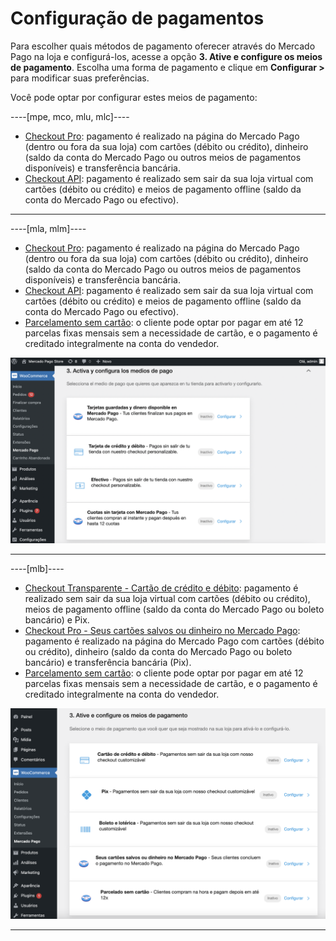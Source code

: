 # Configuração de pagamentos

Para escolher quais métodos de pagamento oferecer através do Mercado Pago na loja e configurá-los, acesse a opção **3. Ative e configure os meios de pagamento**. Escolha uma forma de pagamento e clique em **Configurar >** para modificar suas preferências.

Você pode optar por configurar estes meios de pagamento:

----[mpe, mco, mlu, mlc]----
* [Checkout Pro](/developers/pt/docs/woocommerce/payments-configuration/checkout-pro): pagamento é realizado na página do Mercado Pago (dentro ou fora da sua loja) com cartões (débito ou crédito), dinheiro (saldo da conta do Mercado Pago ou outros meios de pagamentos disponíveis) e transferência bancária.
* [Checkout API](/developers/pt/docs/woocommerce/payments-configuration/checkout-api): pagamento é realizado sem sair da sua loja virtual com cartões (débito ou crédito) e meios de pagamento offline (saldo da conta do Mercado Pago ou efectivo). 

------------
----[mla, mlm]----
* [Checkout Pro](/developers/pt/docs/woocommerce/payments-configuration/checkout-pro): pagamento é realizado na página do Mercado Pago (dentro ou fora da sua loja) com cartões (débito ou crédito), dinheiro (saldo da conta do Mercado Pago ou outros meios de pagamentos disponíveis) e transferência bancária.
* [Checkout API](/developers/pt/docs/woocommerce/payments-configuration/checkout-api): pagamento é realizado sem sair da sua loja virtual com cartões (débito ou crédito) e meios de pagamento offline (saldo da conta do Mercado Pago ou efectivo). 
* [Parcelamento sem cartão](/developers/pt/docs/woocommerce/payments-configuration/mercado-credito): o cliente pode optar por pagar em até 12 parcelas fixas mensais sem a necessidade de cartão, e o pagamento é creditado integralmente na conta do vendedor.

![Payments methods](/images/woocomerce/cho-pro-active-configure-es.png)

------------
----[mlb]---- 
* [Checkout Transparente - Cartão de crédito e débito](/developers/pt/docs/woocommerce/payments-configuration/checkout-api): pagamento é realizado sem sair da sua loja virtual com cartões (débito ou crédito), meios de pagamento offline (saldo da conta do Mercado Pago ou boleto bancário) e Pix.
* [Checkout Pro - Seus cartões salvos ou dinheiro no Mercado Pago](/developers/pt/docs/woocommerce/payments-configuration/checkout-pro): pagamento é realizado na página do Mercado Pago com cartões (débito ou crédito), dinheiro (saldo da conta do Mercado Pago ou boleto bancário) e transferência bancária (Pix).
* [Parcelamento sem cartão](/developers/pt/docs/woocommerce/payments-configuration/mercado-credito): o cliente pode optar por pagar em até 12 parcelas fixas mensais sem a necessidade de cartão, e o pagamento é creditado integralmente na conta do vendedor. 

![Payments methods](/images/woocomerce/active-and-configure-pt-br.png)

------------